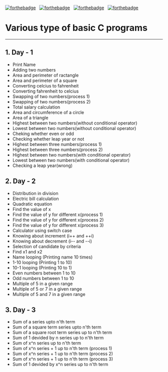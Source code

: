 [![forthebadge](https://forthebadge.com/images/badges/uses-git.svg)](https://forthebadge.com)&nbsp;&nbsp;&nbsp;[![forthebadge](https://forthebadge.com/images/badges/for-you.svg)](https://forthebadge.com)&nbsp;&nbsp;&nbsp;[![forthebadge](https://forthebadge.com/images/badges/check-it-out.svg)](https://forthebadge.com)&nbsp;&nbsp;&nbsp;[![forthebadge](https://forthebadge.com/images/badges/made-with-c.svg)](https://forthebadge.com)
# Various type of basic C programs
---
## 1. Day - 1
   * Print Name
   * Adding two numbers
   * Area and perimeter of ractangle
   * Area and perimeter of a square
   * Converting celcius to fahrenheit
   * Converting fahrenheit to celcius
   * Swapping of two numbers(process 1)
   * Swapping of two numbers(process 2)
   * Total salary calculation
   * Area and circumference of a circle
   * Area of a triangle
   * Highest between two numbers(without conditional operator)
   * Lowest between two numbers(without conditional operator)
   * Cheking whether even or odd
   * Checking whether leap year or not
   * Highest between three numbers(process 1)
   * Highest between three numbers(process 2)
   * Highest between two numbers(with conditional operator)
   * Lowest between two numbers(with conditional operator)
   * Checking a leap year(wrong)

## 2. Day - 2
   * Distribution in division
   * Electric bill calculation
   * Quadratic equation
   * Find the value of x
   * Find the value of y for different x(process 1)
   * Find the value of y for different x(process 2)
   * Find the value of y for different x(process 3)
   * Calculator using switch case
   * Knowing about increment (i++ and ++i)
   * Knowing about decrement (i-- and --i)
   * Selection of candidate by criteria
   * Find x1 and x2
   * Name looping (Printing name 10 times)
   * 1-10 looping (Printing 1 to 10)
   * 10-1 looping (Printing 10 to 1)
   * Even numbers between 1 to 10
   * Odd numbers between 1 to 10
   * Multiple of 5 in a given range
   * Multiple of 5 or 7 in a given range
   * Multiple of 5 and 7 in a given range
   
## 3. Day - 3
   * Sum of a series upto n'th term
   * Sum of a square term series upto n'th term
   * Sum of a square root term series up to n'th term
   * Sum of 1 devided by n series up to n'th term
   * Sum of x^n series up to n'th term
   * Sum of x^n series + 1 up to n'th term (process 1)
   * Sum of x^n series + 1 up to n'th term (process 2)
   * Sum of x^n series + 1 up to n'th term (process 3)
   * Sum of 1 devided by x^n series up to n'th term
